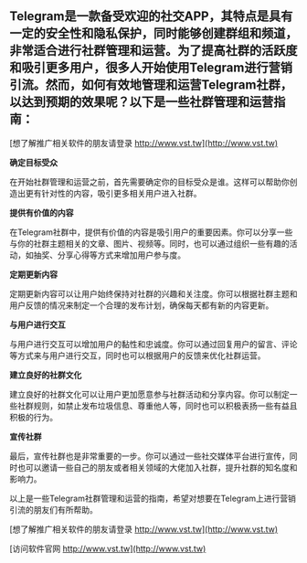 ## **Telegram是一款备受欢迎的社交APP，其特点是具有一定的安全性和隐私保护，同时能够创建群组和频道，非常适合进行社群管理和运营。为了提高社群的活跃度和吸引更多用户，很多人开始使用Telegram进行营销引流。然而，如何有效地管理和运营Telegram社群，以达到预期的效果呢？以下是一些社群管理和运营指南：**

[想了解推广相关软件的朋友请登录 http://www.vst.tw](http://www.vst.tw)

**确定目标受众**

在开始社群管理和运营之前，首先需要确定你的目标受众是谁。这样可以帮助你创造出更有针对性的内容，吸引更多相关用户进入社群。

**提供有价值的内容**

在Telegram社群中，提供有价值的内容是吸引用户的重要因素。你可以分享一些与你的社群主题相关的文章、图片、视频等。同时，也可以通过组织一些有趣的活动，如抽奖、分享心得等方式来增加用户参与度。

**定期更新内容**

定期更新内容可以让用户始终保持对社群的兴趣和关注度。你可以根据社群主题和用户反馈的情况来制定一个合理的发布计划，确保每天都有新的内容更新。

**与用户进行交互**

与用户进行交互可以增加用户的黏性和忠诚度。你可以通过回复用户的留言、评论等方式来与用户进行交互，同时也可以根据用户的反馈来优化社群运营。

**建立良好的社群文化**

建立良好的社群文化可以让用户更加愿意参与社群活动和分享内容。你可以制定一些社群规则，如禁止发布垃圾信息、尊重他人等，同时也可以积极表扬一些有益且积极的行为。

**宣传社群**

最后，宣传社群也是非常重要的一步。你可以通过一些社交媒体平台进行宣传，同时也可以邀请一些自己的朋友或者相关领域的大佬加入社群，提升社群的知名度和影响力。

以上是一些Telegram社群管理和运营的指南，希望对想要在Telegram上进行营销引流的朋友们有所帮助。

[想了解推广相关软件的朋友请登录 http://www.vst.tw](http://www.vst.tw)


[访问软件官网 http://www.vst.tw](http://www.vst.tw)
